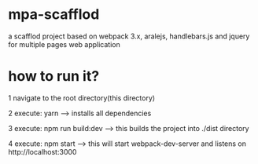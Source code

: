 # mpa-scafflod
a scafflod project based on webpack 3.x, aralejs, handlebars.js and jquery for multiple pages web application

# how to run it?
1 navigate to the root directory(this directory)

2 execute: yarn              --> installs all dependencies

3 execute: npm run build:dev --> this builds the project into ./dist directory

4 execute: npm start         --> this will start webpack-dev-server and listens on http://localhost:3000
